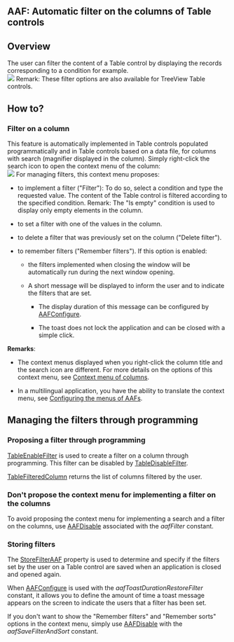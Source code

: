 


## AAF: Automatic filter on the columns of Table controls
			



<a name="NOTE1"></a>
<a name="NOTE1_1"></a>


## Overview
<a name="overview_ELTTEXTE000162"></a>
The user can filter the content of a Table control by displaying the records corresponding to a condition for example.<br>![](https://doc.pcsoft.fr/en-US/images/image.awp?langid=3&name=S%E9lectionner%20vos%20donn%E9es%20gr%E2ces%20aux%20filtres.jpg)
Remark: These filter options are also available for TreeView Table controls. 

<a name="NOTE2"></a>
<a name="NOTE2_1"></a>


## How to?
<a name="how_ELTTEXTE000186"></a>


### Filter on a column
<a name="filter_column_ELTPARAGRAPHE000020"></a>This feature is automatically implemented in Table controls populated programmatically and in Table controls based on a data file, for columns with search (magnifier displayed in the column). Simply right-click the search icon to open the context menu of the column:  <br>![](https://doc.pcsoft.fr/en-US/images/image.awp?langid=3&name=Table_menuTriColonne.gif)
For managing filters, this context menu proposes:

- to implement a filter ("Filter"): 
	To do so, select a condition and type the requested value. The content of the Table control is filtered according to the specified condition.
	Remark: The "Is empty" condition is used to display only empty elements in the column.

- to set a filter with one of the values in the column.

- to delete a filter that was previously set on the column ("Delete filter"). 

- to remember filters ("Remember filters").
	If this option is enabled: 

	- the filters implemented when closing the window will be automatically run during the next window opening. 

	- A short message will be displayed to inform the user and to indicate the filters that are set. 

		- The display duration of this message can be configured by [AAFConfigure](../WDLang1/1000022108.md). 

		- The toast does not lock the application and can be closed with a simple click.







**Remarks**: 

- The context menus displayed when you right-click the column title and the search icon are different. For more details on the options of this context menu, see [Context menu of columns](../WDChamp/9500125.md). 

- In a multilingual application, you have the ability to translate the context menu, see [Configuring the menus of AAFs](../Editeurs/2010040.md).




<a name="NOTE3"></a>
<a name="NOTE3_1"></a>


## Managing the filters through programming
<a name="managing_the_filters_through_programming_ELTTEXTE000210"></a>


### Proposing a filter through programming
<a name="proposing_filter_through_programming_ELTPARAGRAPHE000070"></a>

[TableEnableFilter](../WDLang1/1000017149.md) is used to create a filter on a column through programming. This filter can be disabled by [TableDisableFilter](../WDLang1/1000017150.md).

[TableFilteredColumn](../WDLang1/1000020517.md) returns the list of columns filtered by the user.
<a name="NOTE3_2"></a>


### Don't propose the context menu for implementing a filter on the columns
<a name="dont_propose_the_context_menu_for_implementing_filter_the_columns_ELTPARAGRAPHE000086"></a>

To avoid proposing the context menu for implementing a search and a filter on the columns, use [AAFDisable](../WDLang1/1000022018.md) associated with the *aafFilter* constant.
<a name="NOTE3_3"></a>


### Storing filters
<a name="storing_filters_ELTPARAGRAPHE000098"></a>

The [StoreFilterAAF](../Proprietes/1000020058.md) property is used to determine and specify if the filters set by the user on a Table control are saved when an application is closed and opened again.

When [AAFConfigure](../WDLang1/1000022108.md) is used with the *aafToastDurationRestoreFilter* constant, it allows you to define the amount of time a toast message appears on the screen to indicate the users that a filter has been set. 

If you don't want to show the "Remember filters" and "Remember sorts" options in the context menu, simply use [AAFDisable](../WDLang1/1000022018.md)  with the *aafSaveFilterAndSort* constant.


